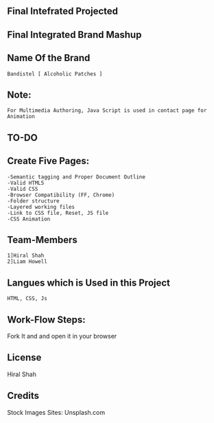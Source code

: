 ## Final Intefrated Projected

## Final Integrated Brand Mashup

## Name Of the Brand
	Bandistel [ Alcoholic Patches ]

## Note: 
	For Multimedia Authoring, Java Script is used in contact page for Animation	

## TO-DO

## Create Five Pages:
	-Semantic tagging and Proper Document Outline
	-Valid HTML5
	-Valid CSS
	-Browser Compatibility (FF, Chrome)
	-Folder structure
	-Layered working files
	-Link to CSS file, Reset, JS file
	-CSS Animation


## Team-Members
	1]Hiral Shah
	2]Liam Howell

## Langues which is Used in this Project
	HTML, CSS, Js

## Work-Flow Steps:
Fork It and and open it in your browser

## License
Hiral Shah

## Credits 
Stock Images Sites: Unsplash.com 